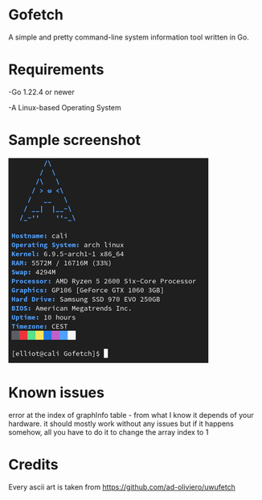 # Gofetch
A simple and pretty command-line system information tool written in Go.

# Requirements

-Go 1.22.4 or newer

-A Linux-based Operating System

# Sample screenshot
![Arch Linux](sample-github.png)

# Known issues

error at the index of graphInfo table - from what I know it depends of your hardware. it should mostly work without any issues but if it happens somehow, all you have to do it to change the array index to 1

# Credits

Every ascii art is taken from https://github.com/ad-oliviero/uwufetch
